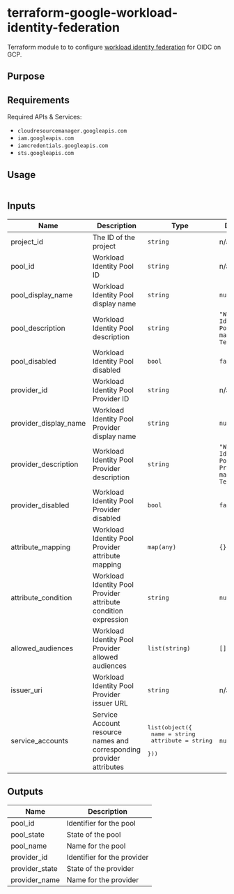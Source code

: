 # terraform-google-workload-identity-federation

Terraform module to to configure [workload identity federation](https://cloud.google.com/iam/docs/workload-identity-federation) for OIDC on GCP.

## Purpose

## Requirements

Required APIs & Services:

* `cloudresourcemanager.googleapis.com`
* `iam.googleapis.com`
* `iamcredentials.googleapis.com`
* `sts.googleapis.com`

## Usage

```hcl
```

## Inputs

| Name | Description | Type | Default | Required |
| ---- | ----------- | ---- | ------- | -------- |
| project_id | The ID of the project | `string` | n/a | yes
| pool_id | Workload Identity Pool ID | `string` | n/a | yes
| pool_display_name | Workload Identity Pool display name | `string` | `null` | no
| pool_description | Workload Identity Pool description | `string` | `"Workload Identity Pool managed by Terraform"` | no
| pool_disabled | Workload Identity Pool disabled | `bool` | `false` | no
| provider_id | Workload Identity Pool Provider ID | `string` | n/a | yes
| provider_display_name | Workload Identity Pool Provider display name | `string` | `null` | no
| provider_description | Workload Identity Pool Provider description | `string` | `"Workload Identity Pool Provider managed by Terraform"` | no
| provider_disabled | Workload Identity Pool Provider disabled | `bool` | `false` | no
| attribute_mapping | Workload Identity Pool Provider attribute mapping | `map(any)` | `{}` | no
| attribute_condition | Workload Identity Pool Provider attribute condition expression | `string` | `null` | no
| allowed_audiences | Workload Identity Pool Provider allowed audiences | `list(string)` | `[]` | no
| issuer_uri | Workload Identity Pool Provider issuer URL | `string` | n/a | yes
| service_accounts | Service Account resource names and corresponding provider attributes | <pre>list(object({<br>    name      = string<br>    attribute = string<br>  }))</pre> | `null` | no

## Outputs

| Name | Description |
| ---- | ----------- |
| pool_id | Identifier for the pool |
| pool_state | State of the pool |
| pool_name | Name for the pool |
| provider_id | Identifier for the provider |
| provider_state | State of the provider |
| provider_name | Name for the provider |